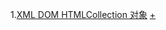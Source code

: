 1.[XML DOM HTMLCollection 对象](http://www.w3school.com.cn/xmldom/dom_htmlcollection.asp)  [+](http://www.runoob.com/js/js-htmldom-collections.html)
